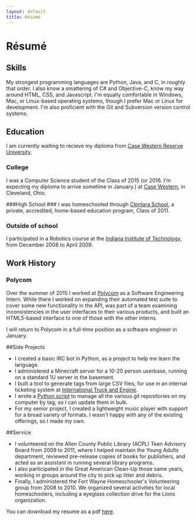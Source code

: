 ```yaml
---
layout: default 
title: Résumé
---
```


# Résumé #

## Skills ##
My strongest programming languages are Python, Java, and C, in roughly that order.  I also know a smattering of C# and Objective-C, know my way around HTML, CSS, and Javascript. I'm equally comfortable in Windows, Mac, or Linux-based operating systems, though I prefer Mac or Linux for development.  I'm also proficient with the Git and Subversion version control systems.  

## Education ##
I am currently waiting to recieve my diploma from [Case Western Reserve University](http://case.edu/).

### College ###
I was a Computer Science student of the Class of 2015 (or 2016.  I'm expecting my diploma to arrive sometime in January.) at [Case Western](http://case.edu/), in Cleveland, Ohio.

###High School ### 
I was homeschooled through [Clonlara School](http://www.clonlara.org/), a private, accredited, home-based education program, Class of 2011.

### Outside of school ### 
I participated in a Robotics course at the [Indiana Institute of Technology](http://www.indianatech.edu/), from December 2008 to April 2009.

## Work History ##

### Polycom ###
Over the summer of 2015 I worked at [Polycom](http://www.polycom.com) as a Software Engineering Intern.  While there I worked on expanding their automated test suite to cover some new functionality in the API, was part of a team examining inconsistencies in the user interfaces to their various products, and built an HTML5-based interface to one of those with the other interns.

I will return to Polycom in a full-time position as a software engineer in January.  

##Side Projects
* I created a basic IRC bot in Python, as a project to help me learn the language.
* I administered a Minecraft server for a 10-20 person userbase, running on a standard 1U server in the basement.
* I built a tool to generate tags from large CSV files, for use in an internal ticketing system at [International Truck and Engine](http://www.internationaltrucks.com/trucks/). 
* I wrote a [Python script](https://github.com/sposterkil/gman) to manage all the various git repositories on my computer by tag, so I can update them in bulk.  
* For my senior project, I created a lightweight music player with support for a broad variety of formats.  I wasn't happy with any of the existing offerings, so I made my own.    

##Service
* I volunteered on the Allen County Public Library (ACPL) Teen Advisory Board from 2009 to 2011, where I helped maintain the Young Adults department, reviewed pre-release copies of books for publishers, and acted as an assistant in running several library programs.  
* I also participated in the Great American Clean-Up those same years, working in groups around the city to pick up litter and debris.  
* Finally, I administered the Fort Wayne Homeschooler's Volunteering group from 2008 to 2010.  We organized several activities for local homeschoolers, including a eyeglass collection drive for the Lions organization.


You can download my resume as a pdf [here]({{site.url}}downloads/resume.pdf "Résumé"). 
